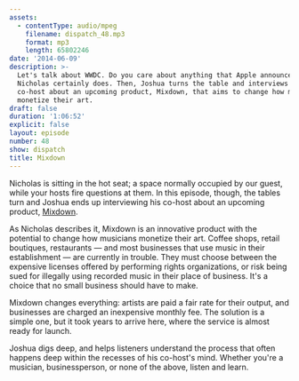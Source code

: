 ```yaml
---
assets:
  - contentType: audio/mpeg
    filename: dispatch_48.mp3
    format: mp3
    length: 65802246
date: '2014-06-09'
description: >-
  Let's talk about WWDC. Do you care about anything that Apple announced?
  Nicholas certainly does. Then, Joshua turns the table and interviews his
  co-host about an upcoming product, Mixdown, that aims to change how musicians
  monetize their art.
draft: false
duration: '1:06:52'
explicit: false
layout: episode
number: 48
show: dispatch
title: Mixdown
---
```

Nicholas is sitting in the hot seat; a space normally occupied by our guest, while your hosts fire questions at them. In this episode, though, the tables turn and Joshua ends up interviewing his co-host about an upcoming product, [Mixdown](http://mixdown.co).

As Nicholas describes it, Mixdown is an innovative product with the potential to change how musicians monetize their art. Coffee shops, retail boutiques, restaurants &mdash; and most businesses that use music in their establishment &mdash; are currently in trouble. They must choose between the expensive licenses offered by performing rights organizations, or risk being sued for illegally using recorded music in their place of business. It's a choice that no small business should have to make.

Mixdown changes everything: artists are paid a fair rate for their output, and businesses are charged an inexpensive monthly fee. The solution is a simple one, but it took years to arrive here, where the service is almost ready for launch.

Joshua digs deep, and helps listeners understand the process that often happens deep within the recesses of his co-host's mind. Whether you're a musician, businessperson, or none of the above, listen and learn.